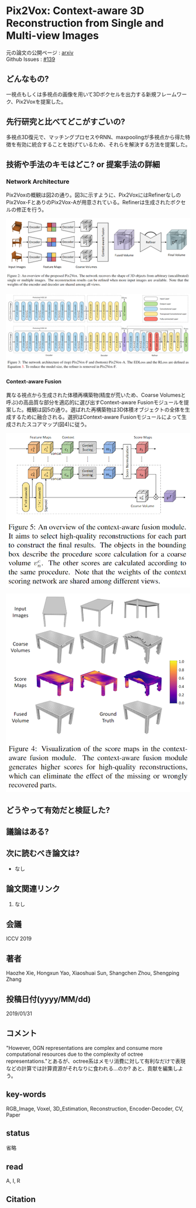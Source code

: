 # Pix2Vox: Context-aware 3D Reconstruction from Single and Multi-view Images

元の論文の公開ページ : [arxiv](https://arxiv.org/abs/1901.11153)  
Github Issues : [#139](https://github.com/Obarads/obarads.github.io/issues/139)

## どんなもの?
一視点もしくは多視点の画像を用いて3Dボクセルを出力する新規フレームワーク、Pix2Voxを提案した。

## 先行研究と比べてどこがすごいの?
多視点3D復元で、マッチングプロセスやRNN、maxpoolingが多視点から得た特徴を有効に統合することを妨げているため、それらを解決する方法を提案した。

## 技術や手法のキモはどこ? or 提案手法の詳細
### Network Architecture
Pix2Voxの概観は図2の通り。図3に示すように、Pix2VoxにはRefinerなしのPix2Vox-FとありのPix2Vox-Aが用意されている。Refinerは生成されたボクセルの修正を行う。

![fig2](img/PC3RfSaMI/fig2.png)

![fig3](img/PC3RfSaMI/fig3.png)

#### Context-aware Fusion
異なる視点から生成された体積再構築物(精度が荒いため、Coarse Volumesと呼ぶ)の高品質な部分を適応的に選び出すContext-aware Fusionモジュールを提案した。概観は図5の通り。選ばれた再構築物は3D体積オブジェクトの全体を生成するために融合される。選択はContext-aware Fusionモジュールによって生成されたスコアマップ(図4)に従う。

![fig5](img/PC3RfSaMI/fig5.png)

![fig4](img/PC3RfSaMI/fig4.png)

## どうやって有効だと検証した?

## 議論はある?

## 次に読むべき論文は?
- なし

## 論文関連リンク
1. なし

## 会議
ICCV 2019

## 著者
Haozhe Xie, Hongxun Yao, Xiaoshuai Sun, Shangchen Zhou, Shengping Zhang

## 投稿日付(yyyy/MM/dd)
2019/01/31

## コメント
"However, OGN representations are complex and consume more computational resources due to the complexity of octree representations."とあるが、octree系はメモリ消費に対して有利なだけで表現などの計算では計算資源がそれなりに食われる...のか?
あと、貢献を編集しよう。

## key-words
RGB_Image, Voxel, 3D_Estimation, Reconstruction, Encoder-Decoder, CV, Paper

## status
省略

## read
A, I, R

## Citation
